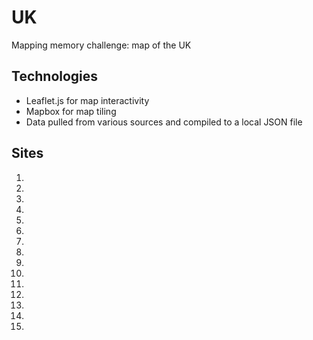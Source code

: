 # UK
Mapping memory challenge: map of the UK

## Technologies
 * Leaflet.js for map interactivity
 * Mapbox for map tiling
 * Data pulled from various sources and compiled to a local JSON file

## Sites
 1.
 
 2.
 
 3.
 
 4.
 
 5.
 
 6.
 
 7.
 
 8.
 
 9.
 
 10.
 
 11.
 
 12.
 
 13.
 
 14.
 
 15.
 
